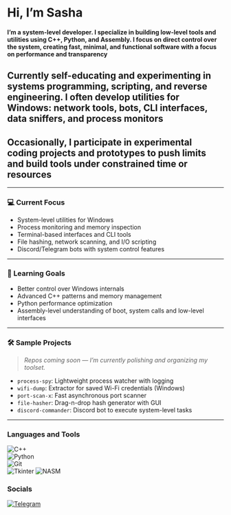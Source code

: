 # Hi, I’m Sasha

#### I’m a system-level developer. I specialize in building low-level tools and utilities using C++, Python, and Assembly. I focus on direct control over the system, creating fast, minimal, and functional software with a focus on performance and transparency

## Currently self-educating and experimenting in systems programming, scripting, and reverse engineering. I often develop utilities for Windows: network tools, bots, CLI interfaces, data sniffers, and process monitors

## Occasionally, I participate in experimental coding projects and prototypes to push limits and build tools under constrained time or resources

---

### 💻 Current Focus

- System-level utilities for Windows
- Process monitoring and memory inspection
- Terminal-based interfaces and CLI tools
- File hashing, network scanning, and I/O scripting
- Discord/Telegram bots with system control features

---

### 🧠 Learning Goals

- Better control over Windows internals
- Advanced C++ patterns and memory management
- Python performance optimization
- Assembly-level understanding of boot, system calls and low-level interfaces

---

### 🛠 Sample Projects

> _Repos coming soon — I’m currently polishing and organizing my toolset._

- `process-spy`: Lightweight process watcher with logging
- `wifi-dump`: Extractor for saved Wi-Fi credentials (Windows)
- `port-scan-x`: Fast asynchronous port scanner
- `file-hasher`: Drag-n-drop hash generator with GUI
- `discord-commander`: Discord bot to execute system-level tasks

---

### Languages and Tools  
![C++](https://img.shields.io/badge/-C++-090909?style=for-the-badge&logo=c%2b%2b&logoColor=6296CC)  
![Python](https://img.shields.io/badge/-Python-090909?style=for-the-badge&logo=python&logoColor=#F0E68C)   
![Git](https://img.shields.io/badge/-Git-090909?style=for-the-badge&logo=git&logoColor=#F0E68C)  
![Tkinter](https://img.shields.io/badge/-Tkinter-090909?style=for-the-badge&logo=python&logoColor=FFDD00)
![NASM](https://img.shields.io/badge/-NASM-090909?style=for-the-badge&logo=asm-6502&logoColor=FF6347) 

### Socials
[![Telegram](https://img.shields.io/badge/-Telegram-090909?style=for-the-badge&logo=telegram&logoColor=27A0D9)](https://t.me/ogrozok)
